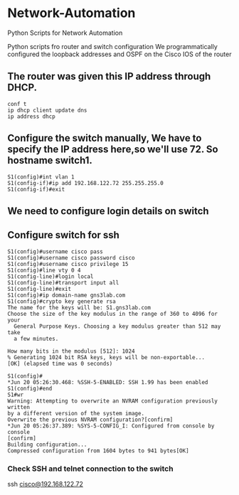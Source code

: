 # Network-Automation
Python Scripts for Network Automation

Python scripts fro router and switch configuration
We programmatically configured the loopback addresses and OSPF on the Cisco IOS of the router 

## The router was given this IP address through DHCP.
```
conf t 
ip dhcp client update dns
ip address dhcp
```
## Configure the switch manually, We have to specify the IP address here,so we'll use 72. So hostname switch1. 
```
S1(config)#int vlan 1
S1(config-if)#ip add 192.168.122.72 255.255.255.0
S1(config-if)#exit
```
## We need to configure login details on switch 

## Configure switch for ssh 
```
S1(config)#username cisco pass
S1(config)#username cisco password cisco
S1(config)#username cisco privilege 15
S1(config)#line vty 0 4
S1(config-line)#login local
S1(config-line)#transport input all
S1(config-line)#exit
S1(config)#ip domain-name gns3lab.com
S1(config)#crypto key generate rsa
The name for the keys will be: S1.gns3lab.com
Choose the size of the key modulus in the range of 360 to 4096 for your
  General Purpose Keys. Choosing a key modulus greater than 512 may take
  a few minutes.

How many bits in the modulus [512]: 1024
% Generating 1024 bit RSA keys, keys will be non-exportable...
[OK] (elapsed time was 0 seconds)

S1(config)#
*Jun 20 05:26:30.468: %SSH-5-ENABLED: SSH 1.99 has been enabled
S1(config)#end
S1#wr
Warning: Attempting to overwrite an NVRAM configuration previously written
by a different version of the system image.
Overwrite the previous NVRAM configuration?[confirm]
*Jun 20 05:26:37.389: %SYS-5-CONFIG_I: Configured from console by console
[confirm]
Building configuration...
Compressed configuration from 1604 bytes to 941 bytes[OK]
```
### Check SSH and telnet connection to the switch  

ssh cisco@192.168.122.72


